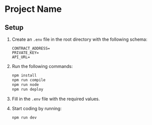 # Project Name

## Setup

1. Create an `.env` file in the root directory with the following schema:

   ```plaintext
   CONTRACT_ADDRESS=
   PRIVATE_KEY=
   API_URL=
   ```

2. Run the following commands:

   ```bash
   npm install
   npm run compile
   npm run node
   npm run deploy
   ```

3. Fill in the `.env` file with the required values.

4. Start coding by running:

   ```bash
   npm run dev
   ```
